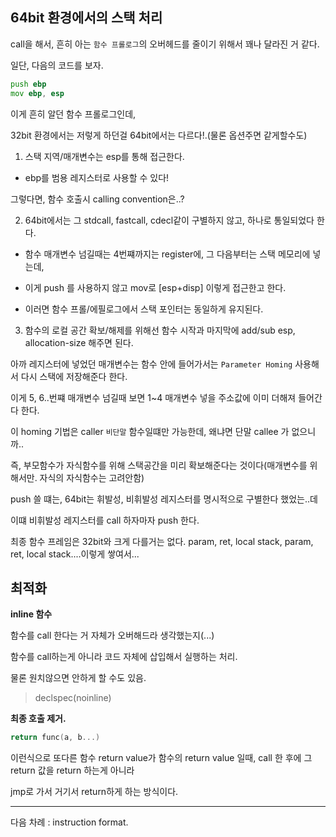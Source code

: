 ## 64bit 환경에서의 스택 처리

call을 해서, 흔히 아는 `함수 프롤로그`의 오버헤드를 줄이기 위해서 꽤나 달라진 거 같다.

일단, 다음의 코드를 보자.
```asm
push ebp
mov ebp, esp
```
이게 흔히 알던 함수 프롤로그인데,

32bit 환경에서는 저렇게 하던걸 64bit에서는 다르다!.(물론 옵션주면 같게할수도)

1. 스택 지역/매개변수는 esp를 통해 접근한다.

- ebp를 범용 레지스터로 사용할 수 있다!

그렇다면, 함수 호출시 calling convention은..?

2. 64bit에서는 그 stdcall, fastcall, cdecl같이 구별하지 않고, 하나로 통일되었다 한다.

- 함수 매개변수 넘길때는 4번쨰까지는 register에, 그 다음부터는 스택 메모리에 넣는데,

- 이게 push 를 사용하지 않고 mov로 [esp+disp] 이렇게 접근한고 한다.

- 이러면 함수 프롤/에필로그에서 스택 포인터는 동일하게 유지된다.

3. 함수의 로컬 공간 확보/해제를 위해선 함수 시작과 마지막에 add/sub esp, allocation-size 해주면 된다.

아까 레지스터에 넣었던 매개변수는 함수 안에 들어가서는 `Parameter Homing` 사용해서 다시 스택에 저장해준다 한다.

이게 5, 6..번쨰 매개변수 넘길때 보면 1~4 매개변수 넣을 주소값에 이미 더해져 들어간다 한다.

이 homing 기법은 caller `비단말` 함수일떄만 가능한데, 왜냐면 단말 callee 가 없으니까..

즉, 부모함수가 자식함수를 위해 스택공간을 미리 확보해준다는 것이다(매개변수를 위해서만. 자식의 자식함수는 고려안함)

push 쓸 떄는, 64bit는 휘발성, 비휘발성 레지스터를 명시적으로 구별한다 했었는..데

이떄 비휘발성 레지스터를 call 하자마자 push 한다.

최종 함수 프레임은 32bit와 크게 다를거는 없다. param, ret, local stack, param, ret, local stack....이렇게 쌓여서...

## 최적화

**inline 함수**

함수를 call 한다는 거 자체가 오버해드라 생각했는지(...) 

함수를 call하는게 아니라 코드 자체에 삽입해서 실행하는 처리.

물론 원치않으면 안하게 할 수도 있음.
> declspec(noinline)


**최종 호출 제거.**

```c
return func(a, b...)
```
이런식으로 또다른 함수 return value가 함수의 return value 일때, call 한 후에 그 return 값을 return 하는게 아니라

jmp로 가서 거기서 return하게 하는 방식이다.

-------

다음 차례 : instruction format.

